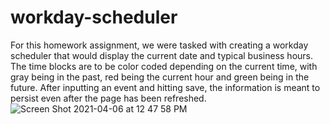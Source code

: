 # workday-scheduler
For this homework assignment, we were tasked with creating a workday scheduler that would display the current date and typical business hours. The time blocks are to be color coded depending on the current time, with gray being in the past, red being the current hour and green being in the future. After inputting an event and hitting save, the information is meant to persist even after the page has been refreshed.
![Screen Shot 2021-04-06 at 12 47 58 PM](https://user-images.githubusercontent.com/78614719/113748779-e7bca600-96d6-11eb-92aa-9d9161cc8914.png)
